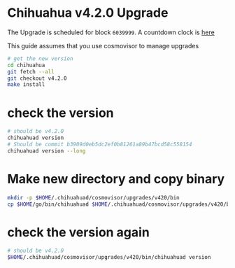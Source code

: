 # Chihuahua v4.2.0 Upgrade

The Upgrade is scheduled for block `6039999`. A countdown clock is [here](https://www.mintscan.io/chihuahua/blocks/6039999)

This guide assumes that you use cosmovisor to manage upgrades

```bash
# get the new version
cd chihuahua
git fetch --all
git checkout v4.2.0
make install
```

# check the version

```bash
# should be v4.2.0
chihuahuad version
# Should be commit b3909d0eb5dc2ef0b81261a89b47bcd58c558154
chihuahuad version --long
```

# Make new directory and copy binary

```bash
mkdir -p $HOME/.chihuahuad/cosmovisor/upgrades/v420/bin
cp $HOME/go/bin/chihuahuad $HOME/.chihuahuad/cosmovisor/upgrades/v420/bin
```

# check the version again

```bash
# should be v4.2.0
$HOME/.chihuahuad/cosmovisor/upgrades/v420/bin/chihuahuad version
```
